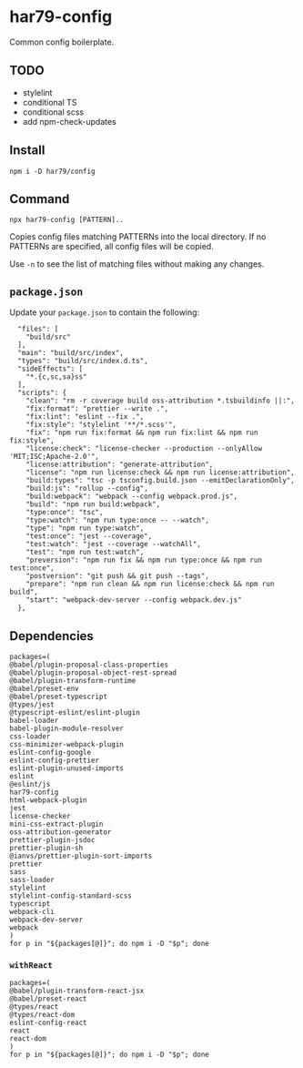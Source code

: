 # har79-config

Common config boilerplate.

## TODO

- stylelint
- conditional TS
- conditional scss
- add npm-check-updates

## Install

`npm i -D har79/config`

## Command

`npx har79-config [PATTERN]..`

Copies config files matching PATTERNs into the local directory. If no PATTERNs are specified, all
config files will be copied.

Use `-n` to see the list of matching files without making any changes.

## `package.json`

Update your `package.json` to contain the following:

```
  "files": [
    "build/src"
  ],
  "main": "build/src/index",
  "types": "build/src/index.d.ts",
  "sideEffects": [
    "*.{c,sc,sa}ss"
  ],
  "scripts": {
    "clean": "rm -r coverage build oss-attribution *.tsbuildinfo ||:",
    "fix:format": "prettier --write .",
    "fix:lint": "eslint --fix .",
    "fix:style": "stylelint '**/*.scss'",
    "fix": "npm run fix:format && npm run fix:lint && npm run fix:style",
    "license:check": "license-checker --production --onlyAllow 'MIT;ISC;Apache-2.0'",
    "license:attribution": "generate-attribution",
    "license": "npm run license:check && npm run license:attribution",
    "build:types": "tsc -p tsconfig.build.json --emitDeclarationOnly",
    "build:js": "rollup --config",
    "build:webpack": "webpack --config webpack.prod.js",
    "build": "npm run build:webpack",
    "type:once": "tsc",
    "type:watch": "npm run type:once -- --watch",
    "type": "npm run type:watch",
    "test:once": "jest --coverage",
    "test:watch": "jest --coverage --watchAll",
    "test": "npm run test:watch",
    "preversion": "npm run fix && npm run type:once && npm run test:once",
    "postversion": "git push && git push --tags",
    "prepare": "npm run clean && npm run license:check && npm run build",
    "start": "webpack-dev-server --config webpack.dev.js"
  },
```

## Dependencies

```
packages=(
@babel/plugin-proposal-class-properties
@babel/plugin-proposal-object-rest-spread
@babel/plugin-transform-runtime
@babel/preset-env
@babel/preset-typescript
@types/jest
@typescript-eslint/eslint-plugin
babel-loader
babel-plugin-module-resolver
css-loader
css-minimizer-webpack-plugin
eslint-config-google
eslint-config-prettier
eslint-plugin-unused-imports
eslint
@eslint/js
har79-config
html-webpack-plugin
jest
license-checker
mini-css-extract-plugin
oss-attribution-generator
prettier-plugin-jsdoc
prettier-plugin-sh
@ianvs/prettier-plugin-sort-imports
prettier
sass
sass-loader
stylelint
stylelint-config-standard-scss
typescript
webpack-cli
webpack-dev-server
webpack
)
for p in "${packages[@]}"; do npm i -D "$p"; done
```

### `withReact`

```
packages=(
@babel/plugin-transform-react-jsx
@babel/preset-react
@types/react
@types/react-dom
eslint-config-react
react
react-dom
)
for p in "${packages[@]}"; do npm i -D "$p"; done
```
